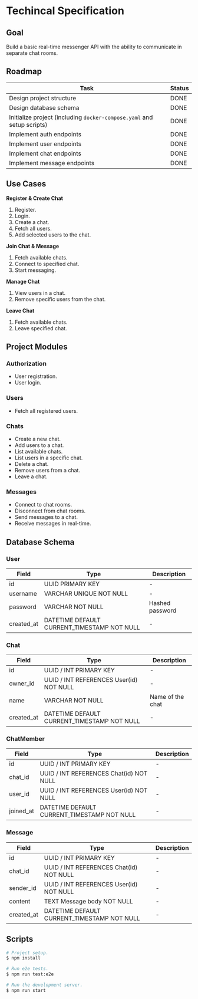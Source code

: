 # Techincal Specification

## Goal

Build a basic real-time messenger API with the ability to communicate in separate chat rooms.

## Roadmap

| Task                                                                   | Status |
| ---------------------------------------------------------------------- | ------ |
| Design project structure                                               | DONE   |
| Design database schema                                                 | DONE   |
| Initialize project (including `docker-compose.yaml` and setup scripts) | DONE   |
| Implement auth endpoints                                               | DONE   |
| Implement user endpoints                                               | DONE   |
| Implement chat endpoints                                               | DONE   |
| Implement message endpoints                                            | DONE   |

## Use Cases

**Register & Create Chat**

1. Register.
2. Login.
3. Create a chat.
4. Fetch all users.
5. Add selected users to the chat.

**Join Chat & Message**

1. Fetch available chats.
2. Connect to specified chat.
3. Start messaging.

**Manage Chat**

1. View users in a chat.
2. Remove specific users from the chat.

**Leave Chat**

1. Fetch available chats.
2. Leave specified chat.

## Project Modules

### Authorization

- User registration.
- User login.

### Users

- Fetch all registered users.

### Chats

- Create a new chat.
- Add users to a chat.
- List available chats.
- List users in a specific chat.
- Delete a chat.
- Remove users from a chat.
- Leave a chat.

### Messages

- Connect to chat rooms.
- Disconnect from chat rooms.
- Send messages to a chat.
- Receive messages in real-time.

## Database Schema

### User

| Field      | Type                                        | Description     |
| ---------- | ------------------------------------------- | --------------- |
| id         | UUID PRIMARY KEY                            | -               |
| username   | VARCHAR UNIQUE NOT NULL                     | -               |
| password   | VARCHAR NOT NULL                            | Hashed password |
| created_at | DATETIME DEFAULT CURRENT_TIMESTAMP NOT NULL | -               |

### Chat

| Field      | Type                                        | Description      |
| ---------- | ------------------------------------------- | ---------------- |
| id         | UUID / INT PRIMARY KEY                      | -                |
| owner_id   | UUID / INT REFERENCES User(id) NOT NULL     | -                |
| name       | VARCHAR NOT NULL                            | Name of the chat |
| created_at | DATETIME DEFAULT CURRENT_TIMESTAMP NOT NULL | -                |

### ChatMember

| Field     | Type                                        | Description |
| --------- | ------------------------------------------- | ----------- |
| id        | UUID / INT PRIMARY KEY                      | -           |
| chat_id   | UUID / INT REFERENCES Chat(id) NOT NULL     | -           |
| user_id   | UUID / INT REFERENCES User(id) NOT NULL     | -           |
| joined_at | DATETIME DEFAULT CURRENT_TIMESTAMP NOT NULL | -           |

### Message

| Field      | Type                                        | Description |
| ---------- | ------------------------------------------- | ----------- |
| id         | UUID / INT PRIMARY KEY                      | -           |
| chat_id    | UUID / INT REFERENCES Chat(id) NOT NULL     | -           |
| sender_id  | UUID / INT REFERENCES User(id) NOT NULL     | -           |
| content    | TEXT Message body NOT NULL                  | -           |
| created_at | DATETIME DEFAULT CURRENT_TIMESTAMP NOT NULL | -           |

## Scripts

```bash
# Project setup.
$ npm install

# Run e2e tests.
$ npm run test:e2e

# Run the development server.
$ npm run start
```
